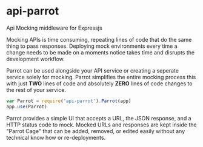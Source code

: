 # api-parrot

Api Mocking middleware for Expressjs


Mocking APIs is time consuming, repeating lines of code that do the same thing to pass responses. Deploying mock environments every time a change needs to be made on a moments notice takes time and disrupts the development workflow.

Parrot can be used alongside your API service or creating a seperate service solely for mocking. Parrot simplifies the entire mocking process this with just **TWO** lines of code and absolutely **ZERO** lines of code changes to the rest of your service.

```js
var Parrot = require('api-parrot').Parrot(app)
app.use(Parrot)
```

Parrot provides a simple UI that accepts a URL, the JSON response, and a HTTP status code to mock. Mocked URLs and responses are kept inside the "Parrot Cage" that can be added, removed, or edited easily without any technical know how or re-deployments.

